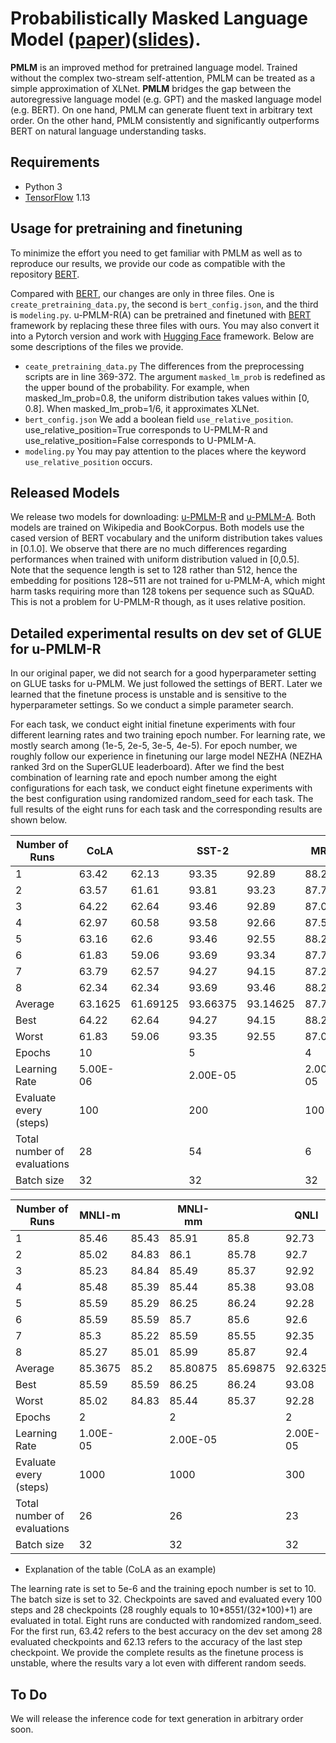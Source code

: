 
# Probabilistically Masked Language Model ([paper](https://arxiv.org/pdf/2004.11579.pdf))([slides](https://drive.google.com/file/d/1F5T5bvlvBLTNptUshvw6TzbVzB7gzBr8/view)).
**PMLM** is an improved method for pretrained language model. Trained without the complex two-stream self-attention, PMLM can be treated as a simple approximation of XLNet.
**PMLM** bridges the gap between the autoregressive language model (e.g. GPT) and the masked language model (e.g. BERT). 
On one hand, PMLM can generate fluent text in arbitrary text order. On the other hand, PMLM consistently and significantly 
outperforms BERT on natural language understanding tasks. 


## Requirements
* Python 3
* [TensorFlow](https://www.tensorflow.org/) 1.13

## Usage for pretraining and finetuning
To minimize the effort you need to get familiar with PMLM as well as to reproduce our results, we provide our code as compatible with the repository [BERT](https://github.com/google-research/bert). 

Compared with [BERT](https://github.com/google-research/bert), our changes are only in three files. One is ```create_pretraining_data.py```, the second is ```bert_config.json```, and the third is ```modeling.py```. 
u-PMLM-R(A) can be pretrained and finetuned with [BERT](https://github.com/google-research/bert) framework by replacing these three files with ours. 
You may also convert it into a Pytorch version and work with [Hugging Face](https://huggingface.co/) framework.  Below are some descriptions of the files we provide. 
* ```ceate_pretraining_data.py``` The differences from the preprocessing scripts are in line 369-372. The argument ```masked_lm_prob``` is redefined as the upper bound of the probability. 
For example, when masked_lm_prob=0.8, the uniform distribution takes values within [0, 0.8]. When masked_lm_prob=1/6, it approximates XLNet.
* ```bert_config.json``` We add a boolean field ```use_relative_position```. use_relative_position=True corresponds to U-PMLM-R and use_relative_position=False corresponds to U-PMLM-A.
* ```modeling.py``` You may pay attention to the places where the keyword ```use_relative_position``` occurs.


## Released Models
We release two models for downloading: [u-PMLM-R](https://drive.google.com/file/d/1SdytT4TQVIOUcbCQfGSSA067mde0ytA3/view?usp=sharing) and [u-PMLM-A](https://drive.google.com/file/d/15yBa896-1RpsJJB8mKCmy14Xi8gRFAii/view?usp=sharing). Both models are trained on Wikipedia and BookCorpus. Both models use the cased version of BERT vocabulary and the uniform distribution takes values in [0.1.0]. 
We observe that there are no much differences regarding performances when trained with uniform distribution valued in [0,0.5].  
Note that the sequence length is set to 128 rather than 512, hence the embedding for positions 128~511 are not trained for u-PMLM-A, which might harm tasks requiring more than 128 tokens per sequence such as SQuAD. This is not a problem for U-PMLM-R though, as it uses relative position.

## Detailed  experimental results on dev set of GLUE for u-PMLM-R
In our original paper, we did not search for a good hyperparameter setting on GLUE tasks for u-PMLM. We just followed the settings of BERT. 
Later we learned that the finetune process is unstable and is sensitive to the hyperparameter settings. So we conduct a simple parameter search.

For each task, we conduct eight initial finetune experiments with four different learning rates and two training epoch number. 
For learning rate, we mostly search among (1e-5, 2e-5, 3e-5, 4e-5). For epoch number, we roughly follow our experience in finetuning our large model NEZHA
(NEZHA ranked 3rd on the SuperGLUE leaderboard). After we find the best combination of learning rate and epoch number among the eight configurations for each task, 
we conduct eight finetune experiments with the best configuration using randomized random_seed for each task. The full results of the eight runs for each task and the corresponding results are shown below.

| Number of Runs              | CoLA     |          | SST-2    |          | MRPC     |         | STS-B    |        | QQP      |          |
|-----------------------------|----------|----------|----------|----------|----------|---------|----------|--------|----------|----------|
| 1                           | 63.42    | 62.13    | 93.35    | 92.89    | 88.24    | 87.75   | 90.58    | 90.58  | 91.38    | 91.25    |
| 2                           | 63.57    | 61.61    | 93.81    | 93.23    | 87.75    | 87.75   | 90.46    | 90.35  | 91.55    | 91.52    |
| 3                           | 64.22    | 62.64    | 93.46    | 92.89    | 87.01    | 86.76   | 91.14    | 91.14  | 91.33    | 91.33    |
| 4                           | 62.97    | 60.58    | 93.58    | 92.66    | 87.5     | 87.5    | 90.1     | 90.06  | 91.34    | 91.29    |
| 5                           | 63.16    | 62.6     | 93.46    | 92.55    | 88.24    | 87.99   | 90.51    | 90.19  | 91.49    | 91.45    |
| 6                           | 61.83    | 59.06    | 93.69    | 93.34    | 87.75    | 87.5    | 90.94    | 90.92  | 91.39    | 91.36    |
| 7                           | 63.79    | 62.57    | 94.27    | 94.15    | 87.25    | 86.76   | 90.7     | 90.69  | 91.34    | 91.33    |
| 8                           | 62.34    | 62.34    | 93.69    | 93.46    | 88.24    | 87.25   | 90.22    | 89.87  | 91.42    | 91.38    |
| Average                     | 63.1625  | 61.69125 | 93.66375 | 93.14625 | 87.7475  | 87.4075 | 90.58125 | 90.475 | 91.405   | 91.36375 |
| Best                        | 64.22    | 62.64    | 94.27    | 94.15    | 88.24    | 87.99   | 91.14    | 91.14  | 91.55    | 91.52    |
| Worst                       | 61.83    | 59.06    | 93.35    | 92.55    | 87.01    | 86.76   | 90.1     | 89.87  | 91.33    | 91.25    |
| Epochs                      | 10       |          | 5        |          | 4        |         | 9        |        | 10       |          |
| Learning Rate               | 5.00E-06 |          | 2.00E-05 |          | 2.00E-05 |         | 2.00E-05 |        | 2.00E-05 |          |
| Evaluate every (steps)            | 100      |          | 200      |          | 100      |         | 100      |        | 3000     |          |
| Total number of evaluations | 28       |          | 54       |          | 6        |         | 18       |        | 39       |          |
| Batch size                  | 32       |          | 32       |          | 32       |         | 32       |        | 32       |          |

| Number of Runs              | MNLI-m   |       | MNLI-mm  |          | QNLI     |          | RTE             |                |
|-----------------------------|----------|-------|----------|----------|----------|----------|-----------------|----------------|
| 1                           | 85.46    | 85.43 | 85.91    | 85.8     | 92.73    | 92.53    | 77.26           | 75.81          |
| 2                           | 85.02    | 84.83 | 86.1     | 85.78    | 92.7     | 92.6     | 72.92           | 72.56          |
| 3                           | 85.23    | 84.84 | 85.49    | 85.37    | 92.92    | 92.92    | 78              | 78             |
| 4                           | 85.48    | 85.39 | 85.44    | 85.38    | 93.08    | 93.08    | 74.01           | 73.65          |
| 5                           | 85.59    | 85.29 | 86.25    | 86.24    | 92.28    | 92.2     | 74.73           | 74.37          |
| 6                           | 85.59    | 85.59 | 85.7     | 85.6     | 92.6     | 92.51    | 66.79(excluded) | 65.7(excluded) |
| 7                           | 85.3     | 85.22 | 85.59    | 85.55    | 92.35    | 92.09    | 77.26           | 77.26          |
| 8                           | 85.27    | 85.01 | 85.99    | 85.87    | 92.4     | 92.18    | 74.37           | 74.37          |
| Average                     | 85.3675  | 85.2  | 85.80875 | 85.69875 | 92.6325  | 92.51375 | 75.50714        | 75.14571       |
| Best                        | 85.59    | 85.59 | 86.25    | 86.24    | 93.08    | 93.08    | 78              | 78             |
| Worst                       | 85.02    | 84.83 | 85.44    | 85.37    | 92.28    | 92.09    | 72.92           | 72.56          |
| Epochs                      | 2        |       | 2        |          | 2        |          | 4               |                |
| Learning Rate               | 1.00E-05 |       | 2.00E-05 |          | 2.00E-05 |          | 1.00E-05        |                |
| Evaluate every (steps)        | 1000     |       | 1000     |          | 300      |          | 100             |                |
| Total number of evaluations | 26       |       | 26       |          | 23       |          | 5               |                |
| Batch size                  | 32       |       | 32       |          | 32       |          | 32              |                |

* Explanation of the table (CoLA as an example)

The learning rate is set to 5e-6 and the training epoch number is set to 10. The batch size is set to 32. 
Checkpoints are saved and evaluated every 100 steps and 28 checkpoints (28 roughly equals to 10\*8551/(32\*100)+1) are evaluated in total. Eight runs are conducted with randomized random_seed. 
For the first run, 63.42 refers to the best accuracy on the dev set among 28 evaluated checkpoints and
 62.13 refers to the accuracy of the last step checkpoint. We provide the complete results as the finetune process is unstable, where the results vary a lot even with different random seeds.

## To Do
We will release the inference code for text generation in arbitrary order soon.
